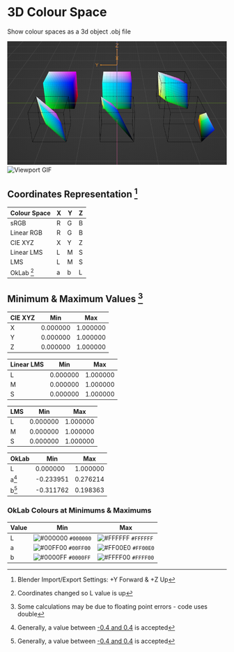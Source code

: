 # 3D Colour Space
Show colour spaces as a 3d object .obj file

![Viewport](data/viewport.png)
![Viewport GIF](data/viewport_gif.gif)
<!-- https://convertio.co -->

## Coordinates Representation [^1]

| Colour Space | X | Y | Z |
| --- | --- | --- | --- |
| sRGB | R | G | B |
| Linear RGB | R | G | B |
| CIE XYZ | X | Y | Z |
| Linear LMS | L | M | S |
| LMS | L | M | S |
| OkLab [^2] | a | b | L |

## Minimum & Maximum Values [^3]

| CIE XYZ | Min | Max |
|---|---|---|
| X | 0.000000 | 1.000000 |
| Y | 0.000000 | 1.000000 |
| Z | 0.000000 | 1.000000 |

| Linear LMS | Min | Max |
|---|---|---|
| L | 0.000000 | 1.000000 |
| M | 0.000000 | 1.000000 |
| S | 0.000000 | 1.000000 |

| LMS | Min | Max |
|---|---|---|
| L | 0.000000 | 1.000000 |
| M | 0.000000 | 1.000000 |
| S | 0.000000 | 1.000000 |

| OkLab | Min | Max |
|---|---|---|
| L     |  0.000000 | 1.000000 |
| a[^4] | -0.233951 | 0.276214 |
| b[^4] | -0.311762 | 0.198363 |

### OkLab Colours at Minimums & Maximums

| Value | Min | Max |
|---|---|---|
| L | ![#000000](https://placehold.co/15x15/000000/000000.png) `#000000` | ![#FFFFFF](https://placehold.co/15x15/FFFFFF/FFFFFF.png) `#FFFFFF` |
| a | ![#00FF00](https://placehold.co/15x15/00FF00/00FF00.png) `#00FF00` | ![#FF00E0](https://placehold.co/15x15/FF00E0/FF00E0.png) `#FF00E0` |
| b | ![#0000FF](https://placehold.co/15x15/0000FF/0000FF.png) `#0000FF` | ![#FFFF00](https://placehold.co/15x15/FFFF00/FFFF00.png) `#FFFF00` |

[^1]: Blender Import/Export Settings: +Y Forward & +Z Up
[^2]: Coordinates changed so L value is up
[^3]: Some calculations may be due to floating point errors - code uses double
[^4]: Generally, a value between [-0.4 and 0.4](https://bit.ly/3VJBNl6) is accepted